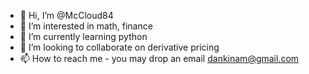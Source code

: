 - 👋 Hi, I’m @McCloud84
- 👀 I’m interested in math, finance
- 🌱 I’m currently learning python
- 💞️ I’m looking to collaborate on derivative pricing
- 📫 How to reach me - you may drop an email dankinam@gmail.com

<!---
McCloud84/McCloud84 is a ✨ special ✨ repository because its `README.md` (this file) appears on your GitHub profile.
You can click the Preview link to take a look at your changes.
--->
